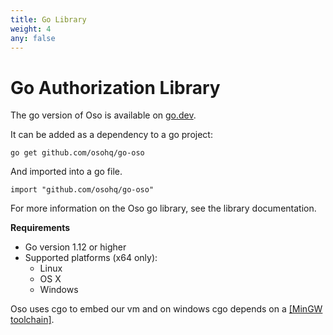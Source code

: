 ```yaml
---
title: Go Library
weight: 4
any: false
---
```

# Go Authorization Library

The go version of Oso is available on [go.dev](https://pkg.go.dev/github.com/osohq/go-oso).

It can be added as a dependency to a go project:

```
go get github.com/osohq/go-oso
```

And imported into a go file.

```
import "github.com/osohq/go-oso"
```

For more information on the Oso go library, see the
library documentation.

**Requirements**

* Go version 1.12 or higher
* Supported platforms (x64 only):
  * Linux
  * OS X
  * Windows

Oso uses cgo to embed our vm and on windows cgo depends on a [[MinGW toolchain]](https://jmeubank.github.io/tdm-gcc/).
